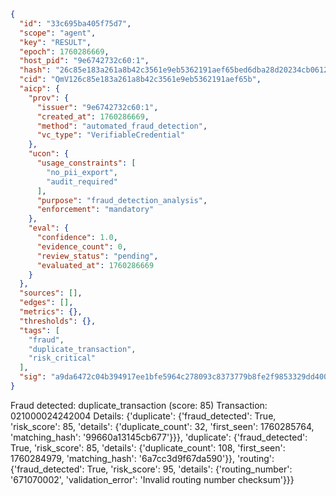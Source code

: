 ```json
{
  "id": "33c695ba405f75d7",
  "scope": "agent",
  "key": "RESULT",
  "epoch": 1760286669,
  "host_pid": "9e6742732c60:1",
  "hash": "26c85e183a261a8b42c3561e9eb5362191aef65bed6dba28d20234cb0612aa35",
  "cid": "QmV126c85e183a261a8b42c3561e9eb5362191aef65b",
  "aicp": {
    "prov": {
      "issuer": "9e6742732c60:1",
      "created_at": 1760286669,
      "method": "automated_fraud_detection",
      "vc_type": "VerifiableCredential"
    },
    "ucon": {
      "usage_constraints": [
        "no_pii_export",
        "audit_required"
      ],
      "purpose": "fraud_detection_analysis",
      "enforcement": "mandatory"
    },
    "eval": {
      "confidence": 1.0,
      "evidence_count": 0,
      "review_status": "pending",
      "evaluated_at": 1760286669
    }
  },
  "sources": [],
  "edges": [],
  "metrics": {},
  "thresholds": {},
  "tags": [
    "fraud",
    "duplicate_transaction",
    "risk_critical"
  ],
  "sig": "a9da6472c04b394917ee1bfe5964c278093c8373779b8fe2f9853329dd40058c"
}
```

Fraud detected: duplicate_transaction (score: 85)
Transaction: 021000024242004
Details: {'duplicate': {'fraud_detected': True, 'risk_score': 85, 'details': {'duplicate_count': 32, 'first_seen': 1760285764, 'matching_hash': '99660a13145cb677'}}}, 'duplicate': {'fraud_detected': True, 'risk_score': 85, 'details': {'duplicate_count': 108, 'first_seen': 1760284979, 'matching_hash': '6a7cc3d9f67da590'}}, 'routing': {'fraud_detected': True, 'risk_score': 95, 'details': {'routing_number': '671070002', 'validation_error': 'Invalid routing number checksum'}}}